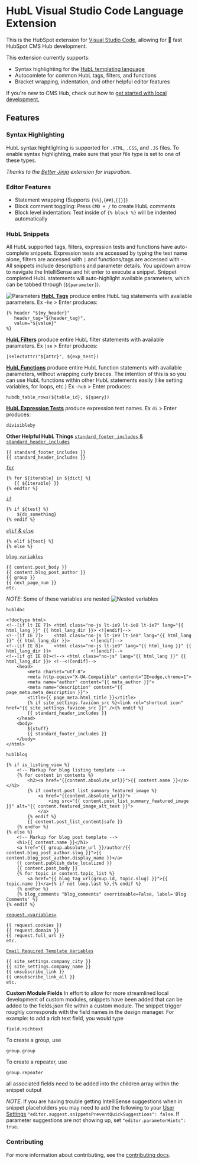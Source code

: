 # HubL Visual Studio Code Language Extension
This is the HubSpot extension for [Visual Studio Code](https://code.visualstudio.com/), allowing for :rocket: fast HubSpot CMS Hub development.

This extension currently supports:
- Syntax highlighting for the [HubL templating language](https://designers.hubspot.com/docs/hubl/intro-to-hubl)
- Autocomlete for common HubL tags, filters, and functions
- Bracket wrapping, indentation, and other helpful editor features

If you're new to CMS Hub, check out how to [get started with local development.](https://designers.hubspot.com/docs/tools/local-development)

## Features

### Syntax Highlighting
HubL syntax hightlighting is supported for `.HTML`, `.CSS`, and `.JS` files. To enable syntax highlighting, make sure that your file type is set to one of these types.

_Thanks to the [Better Jinja](https://github.com/samuelcolvin/jinjahtml-vscode) extension for inspiration._

### Editor Features
- Statement wrapping (Supports `{%%}`,`{##}`,`{{}}`)
- Block comment toggling: Press `CMD + /` to create HubL comments
- Block level indentation: Text inside of `{% block %}` will be indented automatically

### __HubL Snippets__
All HubL supported tags, filters, expression tests and functions have auto-complete snippets. Expression tests are accessed by typing the test name alone, filters are accessed with `|` and functions/tags are accessed with `~`. All snippets include descriptions and parameter details. You up/down arrow to navigate the IntelliSense and hit enter to execute a snippet. Snippet completed HubL statements will auto-highlight available parameters, which can be tabbed through (`${parameter}`).

![Parameters](https://cdn2.hubspot.net/hubfs/2359872/IMPORTANT/DONOTDELETE/hubl-language-extension/params.png)
[__HubL Tags__](https://designers.hubspot.com/docs/hubl/hubl-supported-tags) produce entire HubL tag statements with available parameters. Ex `~he` > Enter produces:
```
{% header "${my_header}"
   header_tag="${header_tag}",
   value="${value}"
%}
```
[__HubL Filters__](https://designers.hubspot.com/docs/hubl/hubl-supported-filters) produce entire HubL filter statements with available parameters. Ex `|se` > Enter produces:
```
|selectattr("${attr}", ${exp_test})
```
[__HubL Functions__](https://designers.hubspot.com/en/docs/hubl/hubl-supported-functions) produce entire HubL function statements with available parameters, without wrapping curly braces. The intention of this is so you can use HubL functions within other HubL statements easily (like setting variables, for loops, etc.) Ex `~hub` > Enter produces:
```
hubdb_table_rows(${table_id}, ${query})
```
[__HubL Expression Tests__](https://designers.hubspot.com/docs/hubl/operators-and-expression-tests#expression-tests) produce expression test names. Ex `di` > Enter produces:
```
divisibleby
```

__Other Helpful HubL Things__
[`standard_footer_includes` & `standard_header_includes`](https://designers.hubspot.com/docs/hubl/hubl-supported-variables#required-page-template-variables)
 ```
{{ standard_footer_includes }}
{{ standard_header_includes }}
 ```
[`for`](https://designers.hubspot.com/docs/hubl/for-loops)
```
{% for ${iterable} in ${dict} %}
   {{ ${iterable} }}
{% endfor %}
```
[`if`](https://designers.hubspot.com/docs/hubl/if-statements)
```
{% if ${test} %}
    ${do_something}
{% endif %}
```
[`elif` & `else`](https://designers.hubspot.com/docs/hubl/if-statements#using-elif-and-else)
```
{% elif ${test} %}
{% else %}
```
[`blog variables`](https://designers.hubspot.com/docs/hubl/hubl-supported-variables#blog-variables)
```
{{ content.post_body }}
{{ content.blog_post_author }}
{{ group }}
{{ next_page_num }}
etc.
```
_NOTE_: Some of these variables are nested
![Nested variables](https://cdn2.hubspot.net/hubfs/2359872/IMPORTANT/DONOTDELETE/hubl-language-extension/content..gif)

`hubldoc`
```
<!doctype html>
<!--[if lt IE 7]> <html class="no-js lt-ie9 lt-ie8 lt-ie7" lang="{{ html_lang }}" {{ html_lang_dir }}> <![endif]-->
<!--[if IE 7]>    <html class="no-js lt-ie9 lt-ie8" lang="{{ html_lang }}" {{ html_lang_dir }}>        <![endif]-->
<!--[if IE 8]>    <html class="no-js lt-ie9" lang="{{ html_lang }}" {{ html_lang_dir }}>               <![endif]-->
<!--[if gt IE 8]><!--> <html class="no-js" lang="{{ html_lang }}" {{ html_lang_dir }}> <!--<![endif]-->
    <head>
        <meta charset="utf-8">
        <meta http-equiv="X-UA-Compatible" content="IE=edge,chrome=1">
        <meta name="author" content="{{ meta_author }}">
        <meta name="description" content="{{ page_meta.meta_description }}">
        <title>{{ page_meta.html_title }}</title>
        {% if site_settings.favicon_src %}<link rel="shortcut icon" href="{{ site_settings.favicon_src }}" />{% endif %}
        {{ standard_header_includes }}
    </head>
    <body>
        ${stuff}
        {{ standard_footer_includes }}
    </body>
</html>
```
`hublblog`
```
{% if is_listing_view %}
    <!-- Markup for blog listing template -->
    {% for content in contents %}
        <h2><a href="{{content.absolute_url}}">{{ content.name }}</a></h2>
        {% if content.post_list_summary_featured_image %}
            <a href="{{content.absolute_url}}">
                <img src="{{ content.post_list_summary_featured_image }}" alt="{{ content.featured_image_alt_text }}">
            </a>
        {% endif %}
        {{ content.post_list_content|safe }}
    {% endfor %}
{% else %}
    <!-- Markup for blog post template -->
    <h1>{{ content.name }}</h1>
    <a href="{{ group.absolute_url }}/author/{{ content.blog_post_author.slug }}">{{ content.blog_post_author.display_name }}</a>
    {{ content.publish_date_localized }}
    {{ content.post_body }}
    {% for topic in content.topic_list %}
        <a href="{{ blog_tag_url(group.id, topic.slug) }}">{{ topic.name }}</a>{% if not loop.last %},{% endif %}
    {% endfor %}
    {% blog_comments "blog_comments" overrideable=False, label='Blog Comments' %}
{% endif %}
```
[`request.<variables>`](https://designers.hubspot.com/docs/hubl/hubl-supported-variables#http-request-variables)
```
{{ request.cookies }}
{{ request.domain }}
{{ request.full_url }}
etc.
```
[`Email Required Template Variables`](https://designers.hubspot.com/docs/hubl/hubl-supported-variables#required-email-template-variables)
```
{{ site_settings.company_city }}
{{ site_settings.company_name }}
{{ unsubscribe_link }}
{{ unsubscribe_link_all }}
etc.
```

__Custom Module Fields__
In effort to allow for more streamlined local development of custom modules, snippets have been added that can be added to the fields.json file within a custom module.
The snippet trigger roughly corresponds with the field names in the design manager.
For example:  to add a rich text field, you would type
```
field.richtext
```
To create a group, use
```
group.group
```
To create a repeater, use
```
group.repeater
```
all associated fields need to be added into the children array within the snippet output

_NOTE_: If you are having trouble getting IntelliSense suggestions when in snippet placeholders you may need to add the following to your [User Settings](https://code.visualstudio.com/docs/getstarted/settings) `"editor.suggest.snippetsPreventQuickSuggestions": false`. If parameter suggestions are not showing up, set `"editor.parameterHints": true`.

 ### Contributing
 For more information about contributing, see the [contributing docs](./CONTRIBUTING.md).
